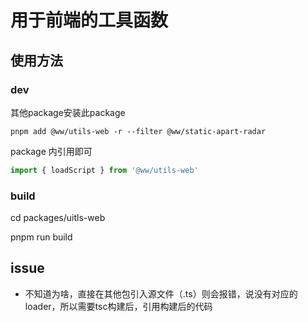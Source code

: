 # 用于前端的工具函数

## 使用方法

### dev

其他package安装此package

```shell
pnpm add @ww/utils-web -r --filter @ww/static-apart-radar
```

package 内引用即可

```javascript
import { loadScript } from '@ww/utils-web'
```

### build

  cd packages/uitls-web

  pnpm run build
 

## issue

 * 不知道为啥，直接在其他包引入源文件（.ts）则会报错，说没有对应的loader，所以需要tsc构建后，引用构建后的代码
